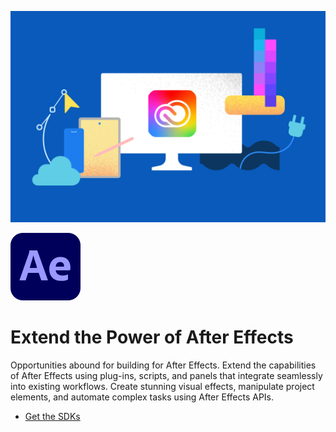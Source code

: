 [//]: # (Copied from https://github.com/AdobeDocs/after-effects/blob/72b670e87442a539b88e67ee6554b9c0c9f9841f/src/pages/index.md?plain=1#L14-L18, https://developer.adobe.com/after-effects/)

<Hero slots="image, icon, heading, text, buttons" variant="halfwidth" />

![Creative Cloud banner](../../../assets/cc-hero.png)

![After Effects Logo](../../../assets/ae_appicon_64.svg)

#  Extend the Power of After Effects

Opportunities abound for building for After Effects. Extend the capabilities of After Effects using plug-ins, scripts, and panels that integrate seamlessly into existing workflows. Create stunning visual effects, manipulate project elements, and automate complex tasks using After Effects APIs.

* [Get the SDKs](https://developer.adobe.com/console/servicesandapis/ae)